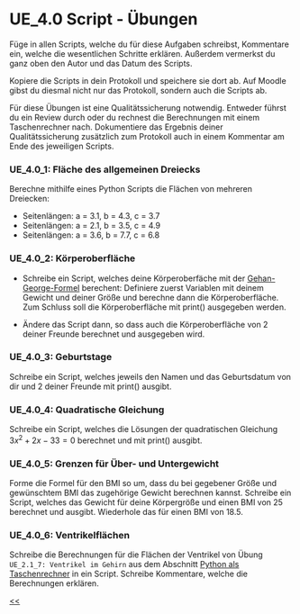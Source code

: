 # UE_4.0 Script - Übungen

Füge in allen Scripts, welche du für diese Aufgaben schreibst, Kommentare ein, 
welche die wesentlichen Schritte erklären.
Außerdem vermerkst du ganz oben den Autor und das Datum des Scripts.

Kopiere die Scripts in dein Protokoll und speichere sie dort ab.
Auf Moodle gibst du diesmal nicht nur das Protokoll, sondern auch die Scripts ab.

Für diese Übungen ist eine Qualitätssicherung notwendig.
Entweder führst du ein Review durch oder du rechnest die 
Berechnungen mit einem Taschenrechner nach.
Dokumentiere das Ergebnis deiner Qualitätssicherung zusätzlich zum Protokoll auch
in einem Kommentar am Ende des jeweiligen Scripts.

### UE_4.0_1: Fläche des allgemeinen Dreiecks

Berechne mithilfe eines Python Scripts die Flächen von mehreren Dreiecken:
  - Seitenlängen: a = 3.1, b = 4.3, c = 3.7
  - Seitenlängen: a = 2.1, b = 3.5, c = 4.9
  - Seitenlängen: a = 3.6, b = 7.7, c = 6.8

### UE_4.0_2: Körperoberfläche
  
- Schreibe ein Script, welches deine Körperoberfäche mit der 
[Gehan-George-Formel](https://de.wikipedia.org/wiki/K%C3%B6rperoberfl%C3%A4che) berechent: 
Definiere zuerst Variablen mit deinem Gewicht und 
deiner Größe und berechne dann die Körperoberfläche.
Zum Schluss soll die Körperoberfläche mit print() ausgegeben werden.

- Ändere das Script dann, so dass auch die Körperoberfläche 
von 2 deiner Freunde berechnet und ausgegeben wird.

### UE_4.0_3: Geburtstage
 
Schreibe ein Script, welches jeweils den Namen und das Geburtsdatum von dir und 2 deiner Freunde mit print() ausgibt.


### UE_4.0_4: Quadratische Gleichung

Schreibe ein Script, welches die Lösungen der quadratischen Gleichung
$3x^2 + 2x - 33 = 0$ berechnet und mit print() ausgibt.

### UE_4.0_5: Grenzen für Über- und Untergewicht

Forme die Formel für den BMI so um, dass du bei gegebener
Größe und gewünschtem BMI das zugehörige Gewicht berechnen kannst.
Schreibe ein Script, welches das Gewicht für deine Körpergröße
und einen BMI von 25 berechnet und ausgibt.
Wiederhole das für einen BMI von 18.5.

### UE_4.0_6: Ventrikelflächen

Schreibe die Berechnungen für die Flächen der Ventrikel von Übung 
`UE_2.1_7: Ventrikel im Gehirn`
aus dem Abschnitt
[Python als Taschenrechner](UE_2.1_PythonAlsTaschenrechner.md) 
in ein Script.
Schreibe Kommentare, welche die Berechnungen erklären.



[<<](../skriptum/4.0_Script.md)